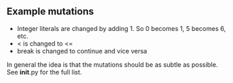 

## Example mutations

- Integer literals are changed by adding 1. So 0 becomes 1, 5 becomes 6, etc.
- < is changed to <=
- break is changed to continue and vice versa

In general the idea is that the mutations should be as subtle as possible. See __init__.py for the full list.
